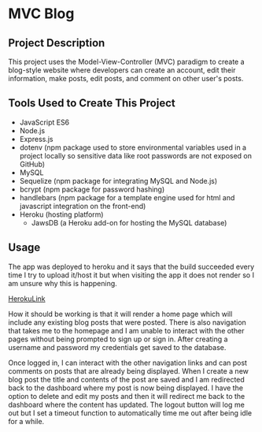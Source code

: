 # MVC Blog

## Project Description

This project uses the Model-View-Controller (MVC) paradigm to create a blog-style website where developers can create an account, edit their information, make posts, edit posts, and comment on other user's posts.

## Tools Used to Create This Project

* JavaScript ES6
* Node.js
* Express.js
* dotenv (npm package used to store environmental variables used in a project locally so sensitive data like root passwords are not exposed on GitHub)
* MySQL
* Sequelize (npm package for integrating MySQL and Node.js)
* bcrypt (npm package for password hashing)
* handlebars (npm package for a template engine used for html and javascript integration on the front-end)
* Heroku (hosting platform)
  * JawsDB (a Heroku add-on for hosting the MySQL database)

## Usage

The app was deployed to heroku and it says that the build succeeded every time I try to upload it/host it but when visiting the app it does not render so I am unsure why this is happening. 

[HerokuLink](https://mvc-blog-stuff.herokuapp.com/)

How it should be working is that it will render a home page which will include any existing blog posts that were posted. There is also navigation that takes me to the homepage and I am unable to interact with the other pages without being prompted to sign up or sign in. After creating a username and password my credentials get saved to the database.

Once logged in, I can interact with the other navigation links and can post comments on posts that are already being displayed. When I create a new blog post the title and contents of the post are saved and I am redirected back to the dashboard where my post is now being displayed. I have the option to delete and edit my posts and then it will redirect me back to the dashboard where the content has updated. The logout button will log me out but I set a timeout function to automatically time me out after being idle for a while.